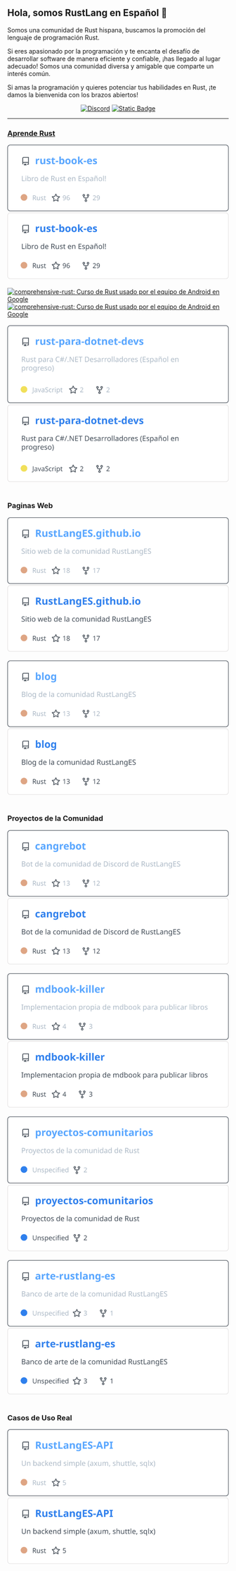 <!--
  This README project is inspired from https://github.com/b0o/b0o
-->
## Hola, somos RustLang en Español 👋

Somos una comunidad de Rust hispana, buscamos la promoción del lenguaje de programación Rust.

Si eres apasionado por la programación y te encanta el desafío de desarrollar software de manera eficiente y confiable, ¡has llegado al lugar adecuado! Somos una comunidad diversa y amigable que comparte un interés común.

Si amas la programación y quieres potenciar tus habilidades en Rust, ¡te damos la bienvenida con los brazos abiertos!

<div align="center">

[![Discord](https://img.shields.io/discord/778674594856960012?style=for-the-badge&logo=discord&color=blue)](https://discord.gg/4ng5HgmaMg)
[![Static Badge](https://img.shields.io/badge/-LinkedIn-0e76a8?style=for-the-badge&logo=linkedin)](https://www.linkedin.com/company/rustlanges)

</div>
      

---

### [Aprende Rust](https://rustlang-es.org/aprende)

<div float="left">
<a href="https://github.com/RustLangES/rust-book-es#gh-dark-mode-only"><img src="https://raw.githubusercontent.com/RustLangES/.github/main/assets/RustLangES-rust-book-es-dark.svg#gh-dark-mode-only" alt="rust-book-es: Libro de Rust en Español!"></a>
<a href="https://github.com/RustLangES/rust-book-es#gh-light-mode-only"><img src="https://raw.githubusercontent.com/RustLangES/.github/main/assets/RustLangES-rust-book-es-light.svg#gh-light-mode-only" alt="rust-book-es: Libro de Rust en Español!"></a>
&nbsp;
<a href="https://github.com/RustLangES/comprehensive-rust#gh-dark-mode-only"><img src="https://raw.githubusercontent.com/RustLangES/.github/main/assets/RustLangES-comprehensive-rust-dark.svg#gh-dark-mode-only" alt="comprehensive-rust: Curso de Rust usado por el equipo de Android en Google"></a>
<a href="https://github.com/RustLangES/comprehensive-rust#gh-light-mode-only"><img src="https://raw.githubusercontent.com/RustLangES/.github/main/assets/RustLangES-comprehensive-rust-light.svg#gh-light-mode-only" alt="comprehensive-rust: Curso de Rust usado por el equipo de Android en Google"></a>
&nbsp;
</div><div float="left">
<a href="https://github.com/RustLangES/rust-para-dotnet-devs#gh-dark-mode-only"><img src="https://raw.githubusercontent.com/RustLangES/.github/main/assets/RustLangES-rust-para-dotnet-devs-dark.svg#gh-dark-mode-only" alt="rust-para-dotnet-devs: Rust para C#/.NET Desarrolladores (Español en progreso)"></a>
<a href="https://github.com/RustLangES/rust-para-dotnet-devs#gh-light-mode-only"><img src="https://raw.githubusercontent.com/RustLangES/.github/main/assets/RustLangES-rust-para-dotnet-devs-light.svg#gh-light-mode-only" alt="rust-para-dotnet-devs: Rust para C#/.NET Desarrolladores (Español en progreso)"></a>
&nbsp;
</div>

### Paginas Web

<div float="left">
<a href="https://github.com/RustLangES/RustLangES.github.io#gh-dark-mode-only"><img src="https://raw.githubusercontent.com/RustLangES/.github/main/assets/RustLangES-RustLangES.github.io-dark.svg#gh-dark-mode-only" alt="RustLangES.github.io: Sitio web de la comunidad RustLangES"></a>
<a href="https://github.com/RustLangES/RustLangES.github.io#gh-light-mode-only"><img src="https://raw.githubusercontent.com/RustLangES/.github/main/assets/RustLangES-RustLangES.github.io-light.svg#gh-light-mode-only" alt="RustLangES.github.io: Sitio web de la comunidad RustLangES"></a>
&nbsp;
<a href="https://github.com/RustLangES/blog#gh-dark-mode-only"><img src="https://raw.githubusercontent.com/RustLangES/.github/main/assets/RustLangES-blog-dark.svg#gh-dark-mode-only" alt="blog: Blog de la comunidad RustLangES"></a>
<a href="https://github.com/RustLangES/blog#gh-light-mode-only"><img src="https://raw.githubusercontent.com/RustLangES/.github/main/assets/RustLangES-blog-light.svg#gh-light-mode-only" alt="blog: Blog de la comunidad RustLangES"></a>
&nbsp;
</div>

### Proyectos de la Comunidad

<div float="left">
<a href="https://github.com/RustLangES/cangrebot#gh-dark-mode-only"><img src="https://raw.githubusercontent.com/RustLangES/.github/main/assets/RustLangES-cangrebot-dark.svg#gh-dark-mode-only" alt="cangrebot: Bot de la comunidad de Discord de RustLangES"></a>
<a href="https://github.com/RustLangES/cangrebot#gh-light-mode-only"><img src="https://raw.githubusercontent.com/RustLangES/.github/main/assets/RustLangES-cangrebot-light.svg#gh-light-mode-only" alt="cangrebot: Bot de la comunidad de Discord de RustLangES"></a>
&nbsp;
<a href="https://github.com/RustLangES/mdbook-killer#gh-dark-mode-only"><img src="https://raw.githubusercontent.com/RustLangES/.github/main/assets/RustLangES-mdbook-killer-dark.svg#gh-dark-mode-only" alt="mdbook-killer: Implementacion propia de mdbook para publicar libros"></a>
<a href="https://github.com/RustLangES/mdbook-killer#gh-light-mode-only"><img src="https://raw.githubusercontent.com/RustLangES/.github/main/assets/RustLangES-mdbook-killer-light.svg#gh-light-mode-only" alt="mdbook-killer: Implementacion propia de mdbook para publicar libros"></a>
&nbsp;
</div><div float="left">
<a href="https://github.com/RustLangES/proyectos-comunitarios#gh-dark-mode-only"><img src="https://raw.githubusercontent.com/RustLangES/.github/main/assets/RustLangES-proyectos-comunitarios-dark.svg#gh-dark-mode-only" alt="proyectos-comunitarios: Proyectos de la comunidad de Rust"></a>
<a href="https://github.com/RustLangES/proyectos-comunitarios#gh-light-mode-only"><img src="https://raw.githubusercontent.com/RustLangES/.github/main/assets/RustLangES-proyectos-comunitarios-light.svg#gh-light-mode-only" alt="proyectos-comunitarios: Proyectos de la comunidad de Rust"></a>
&nbsp;
<a href="https://github.com/RustLangES/arte-rustlang-es#gh-dark-mode-only"><img src="https://raw.githubusercontent.com/RustLangES/.github/main/assets/RustLangES-arte-rustlang-es-dark.svg#gh-dark-mode-only" alt="arte-rustlang-es: Banco de arte de la comunidad RustLangES"></a>
<a href="https://github.com/RustLangES/arte-rustlang-es#gh-light-mode-only"><img src="https://raw.githubusercontent.com/RustLangES/.github/main/assets/RustLangES-arte-rustlang-es-light.svg#gh-light-mode-only" alt="arte-rustlang-es: Banco de arte de la comunidad RustLangES"></a>
&nbsp;
</div>

### Casos de Uso Real

<div float="left">
<a href="https://github.com/RustLangES/RustLangES-API#gh-dark-mode-only"><img src="https://raw.githubusercontent.com/RustLangES/.github/main/assets/RustLangES-RustLangES-API-dark.svg#gh-dark-mode-only" alt="RustLangES-API: Un backend simple (axum, shuttle, sqlx)"></a>
<a href="https://github.com/RustLangES/RustLangES-API#gh-light-mode-only"><img src="https://raw.githubusercontent.com/RustLangES/.github/main/assets/RustLangES-RustLangES-API-light.svg#gh-light-mode-only" alt="RustLangES-API: Un backend simple (axum, shuttle, sqlx)"></a>
&nbsp;
</div>
